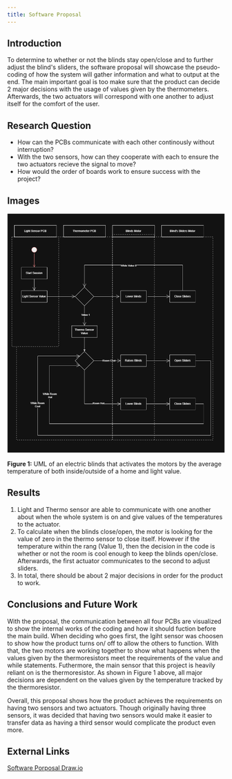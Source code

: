 ```yaml
---
title: Software Proposal
---
```


## Introduction

To determine to whether or not the blinds stay open/close and to further adjust the blind's sliders, the software proposal will showcase the pseudo-coding of how the system will gather information and what to output at the end. The main important goal is too make sure that the product can decide 2 major decisions with the usage of values given by the thermometers. Afterwards, the two actuators will correspond with one another to adjust itself for the comfort of the user.


## Research Question

* How can the PCBs communicate with each other continously without interruption?
* With the two sensors, how can they cooperate with each to ensure the two actuators recieve the signal to move?
* How would the order of boards work to ensure success with the project?

## Images

![Electric Blinds_SProposal](https://raw.githubusercontent.com/EGR304-2025-F-105/Team105.github.io/refs/heads/main/docs/image/Team105_SProposal.drawio.png)

**Figure 1:** UML of an electric blinds that activates the motors by the average temperature of both inside/outside of a home and light value. 


## Results

1. Light and Thermo sensor are able to communicate with one another about when the whole system is on and give values of the temperatures to the actuator.
1. To calculate when the blinds close/open, the motor is looking for the value of zero in the thermo sensor to close itself. However if the temperature within the rang (Value 1), then the decision in the code is whether or not the room is cool enough to keep the blinds open/close. Afterwards, the first actuator communicates to the second to adjust sliders.
1. In total, there should be about 2 major decisions in order for the product to work.

## Conclusions and Future Work

With the proposal, the communication between all four PCBs are visualized to show the internal works of the coding and how it should fuction before the main build. When deciding who goes first, the lgiht sensor was choosen to show how the product turns on/ off to allow the others to function. With that, the two motors are working together to show what happens when the values given by the thermoresistors meet the requirements of the value and while statements. Futhermore, the main sensor that this project is heavily reliant on is the thermoresistor. As shown in Figure 1 above, all major decisions are dependent on the values given by the temperature tracked by the thermoresistor. 

Overall, this proposal shows how the product achieves the requirements on having two sensors and two actuators. Though originally having three sensors, it was decided that having two sensors would make it easier to transfer data as having a third sensor would complicate the product even more.

## External Links

[Software Porposal Draw.io](https://app.diagrams.net/#G1wC5pWVfzkhPJWQpIBmeiUbisRbVUanYt#%7B%22pageId%22%3A%22WzpfuVUmJpjsxw9uIVLz%22%7D)




